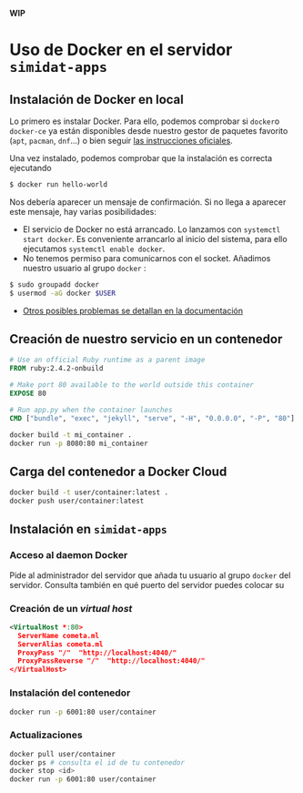 **WIP**

# Uso de Docker en el servidor `simidat-apps`

## Instalación de Docker en local

Lo primero es instalar Docker. Para ello, podemos comprobar si `docker`o `docker-ce` ya están disponibles desde nuestro gestor de paquetes favorito (`apt`, `pacman`, `dnf`...) o bien seguir [las instrucciones oficiales](https://www.docker.com/community-edition).

Una vez instalado, podemos comprobar que la instalación es correcta ejecutando
~~~bash
$ docker run hello-world
~~~
Nos debería aparecer un mensaje de confirmación. Si no llega a aparecer este mensaje, hay varias posibilidades:

- El servicio de Docker no está arrancado. Lo lanzamos con `systemctl start docker`. Es conveniente arrancarlo al inicio del sistema, para ello ejecutamos `systemctl enable docker`.
- No tenemos permiso para comunicarnos con el socket. Añadimos nuestro usuario al grupo `docker` :
~~~bash
$ sudo groupadd docker
$ usermod -aG docker $USER
~~~
- [Otros posibles problemas se detallan en la documentación](https://docs.docker.com/engine/installation/linux/linux-postinstall/)

## Creación de nuestro servicio en un contenedor

~~~Dockerfile
# Use an official Ruby runtime as a parent image
FROM ruby:2.4.2-onbuild

# Make port 80 available to the world outside this container
EXPOSE 80

# Run app.py when the container launches
CMD ["bundle", "exec", "jekyll", "serve", "-H", "0.0.0.0", "-P", "80"]
~~~

~~~bash
docker build -t mi_container .
docker run -p 8080:80 mi_container
~~~

## Carga del contenedor a Docker Cloud

~~~bash
docker build -t user/container:latest .
docker push user/container:latest
~~~

## Instalación en `simidat-apps`

### Acceso al daemon Docker

Pide al administrador del servidor que añada tu usuario al grupo `docker` del servidor. Consulta también en qué puerto del servidor puedes colocar su

### Creación de un *virtual host*

~~~xml
<VirtualHost *:80>
  ServerName cometa.ml
  ServerAlias cometa.ml
  ProxyPass "/"  "http://localhost:4040/"
  ProxyPassReverse "/"  "http://localhost:4040/"
</VirtualHost>
~~~

### Instalación del contenedor

~~~bash
docker run -p 6001:80 user/container
~~~

### Actualizaciones

~~~bash
docker pull user/container
docker ps # consulta el id de tu contenedor
docker stop <id>
docker run -p 6001:80 user/container
~~~
<!--stackedit_data:
eyJoaXN0b3J5IjpbLTEwNzE0OTE1NjBdfQ==
-->
